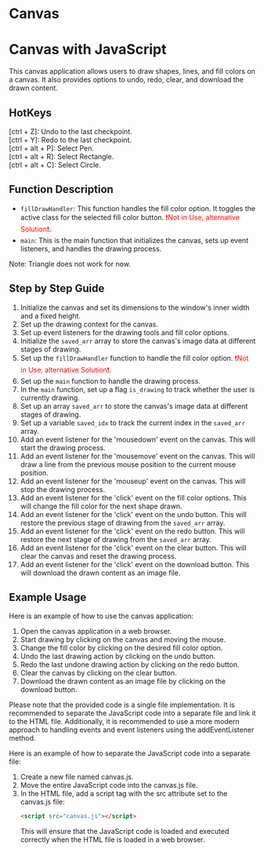 # Canvas

# Canvas with JavaScript

This canvas application allows users to draw shapes, lines, and fill colors on a canvas. It also provides options to undo, redo, clear, and download the drawn content.

## HotKeys 
[ctrl + Z]: Undo to the last checkpoint. <br>
[ctrl + Y]: Redo to the last checkpoint. <br>
[ctrl + alt + P]: Select Pen. <br>
[ctrl + alt + R]: Select Rectangle. <br>
[ctrl + alt + C]: Select Circle. <br>

## Function Description

- `fillDrawHandler`: This function handles the fill color option. It toggles the active class for the selected fill color button. <span style="color:red"> ❗Not in Use, alternative Solution❗</span>.
- `main`: This is the main function that initializes the canvas, sets up event listeners, and handles the drawing process.

Note: Triangle does not work for now.

## Step by Step Guide

1. Initialize the canvas and set its dimensions to the window's inner width and a fixed height.
2. Set up the drawing context for the canvas.
3. Set up event listeners for the drawing tools and fill color options.
4. Initialize the `saved_arr` array to store the canvas's image data at different stages of drawing.
5. Set up the `fillDrawHandler` function to handle the fill color option. <span style="color:red"> ❗Not in Use, alternative Solution❗</span>.
6. Set up the `main` function to handle the drawing process.
7. In the `main` function, set up a flag `is_drawing` to track whether the user is currently drawing.
8. Set up an array `saved_arr` to store the canvas's image data at different stages of drawing.
9. Set up a variable `saved_idx` to track the current index in the `saved_arr` array.
10. Add an event listener for the 'mousedown' event on the canvas. This will start the drawing process.
11. Add an event listener for the 'mousemove' event on the canvas. This will draw a line from the previous mouse position to the current mouse position.
12. Add an event listener for the 'mouseup' event on the canvas. This will stop the drawing process.
13. Add an event listener for the 'click' event on the fill color options. This will change the fill color for the next shape drawn.
14. Add an event listener for the 'click' event on the undo button. This will restore the previous stage of drawing from the `saved_arr` array.
15. Add an event listener for the 'click' event on the redo button. This will restore the next stage of drawing from the `saved_arr` array.
16. Add an event listener for the 'click' event on the clear button. This will clear the canvas and reset the drawing process.
17. Add an event listener for the 'click' event on the download button. This will download the drawn content as an image file.

## Example Usage

Here is an example of how to use the canvas application:

1. Open the canvas application in a web browser.
2. Start drawing by clicking on the canvas and moving the mouse.
3. Change the fill color by clicking on the desired fill color option.
4. Undo the last drawing action by clicking on the undo button.
5. Redo the last undone drawing action by clicking on the redo button.
6. Clear the canvas by clicking on the clear button.
7. Download the drawn content as an image file by clicking on the download button.

Please note that the provided code is a single file implementation. It is recommended to separate the JavaScript code into a separate file and link it to the HTML file. Additionally, it is recommended to use a more modern approach to handling events and event listeners using the addEventListener method.

Here is an example of how to separate the JavaScript code into a separate file:

1. Create a new file named canvas.js.
2. Move the entire JavaScript code into the canvas.js file.
3. In the HTML file, add a script tag with the src attribute set to the canvas.js file:
   ```html
   <script src="canvas.js"></script>
   ```
   This will ensure that the JavaScript code is loaded and executed correctly when the HTML file is loaded in a web browser.


